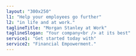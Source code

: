 ```yaml
---
layout: "300x250"
l1: "Help your employees go further"
l2: "in life and at work."
taglineTitle: "Morgan Stanley at Work"
taglineSlogan: "Your company<br /> at its best"
service1: "Get started today with"
service2: "Financial Empowerment."
---
```

